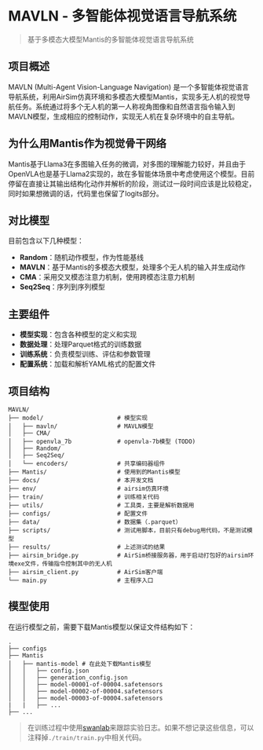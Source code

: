 # MAVLN - 多智能体视觉语言导航系统

> 基于多模态大模型Mantis的多智能体视觉语言导航系统

## 项目概述

MAVLN (Multi-Agent Vision-Language Navigation) 是一个多智能体视觉语言导航系统，利用AirSim仿真环境和多模态大模型Mantis，实现多无人机的视觉导航任务。系统通过将多个无人机的第一人称视角图像和自然语言指令输入到MAVLN模型，生成相应的控制动作，实现无人机在复杂环境中的自主导航。

## 为什么用Mantis作为视觉骨干网络

Mantis基于Llama3在多图输入任务的微调，对多图的理解能力较好，并且由于OpenVLA也是基于Llama2实现的，故在多智能体场景中考虑使用这个模型。目前停留在直接让其输出结构化动作并解析的阶段，测试过一段时间应该是比较稳定，同时如果想微调的话，代码里也保留了logits部分。

## 对比模型

目前包含以下几种模型：

- **Random**：随机动作模型，作为性能基线
- **MAVLN**：基于Mantis的多模态大模型，处理多个无人机的输入并生成动作
- **CMA**：采用交叉模态注意力机制，使用跨模态注意力机制
- **Seq2Seq**：序列到序列模型

## 主要组件

- **模型实现**：包含各种模型的定义和实现
- **数据处理**：处理Parquet格式的训练数据
- **训练系统**：负责模型训练、评估和参数管理
- **配置系统**：加载和解析YAML格式的配置文件

## 项目结构

```
MAVLN/
├── model/                     # 模型实现
│   ├── mavln/                 # MAVLN模型
│   ├── CMA/                   
│   ├── openvla_7b             # openvla-7b模型 (TODO)
│   ├── Random/                
│   ├── Seq2Seq/               
│   └── encoders/              # 共享编码器组件
├── Mantis/                    # 使用到的Mantis模型
├── docs/                      # 本开发文档
├── env/                       # airsim仿真环境
├── train/                     # 训练相关代码
├── utils/                     # 工具类，主要是解析数据用
├── configs/                   # 配置文件
├── data/                      # 数据集（.parquet）
├── scripts/                   # 测试用脚本，目前只有debug用代码，不是测试模型
├── results/                   # 上述测试的结果
├── airsim_bridge.py           # AirSim桥接服务器，用于启动打包好的airsim环境exe文件，传输指令控制其中的无人机
├── airsim_client.py           # AirSim客户端
└── main.py                    # 主程序入口
```

## 模型使用

在运行模型之前，需要下载Mantis模型以保证文件结构如下：

```
.
├── configs
├── Mantis 
│   ├── mantis-model # 在此处下载Mantis模型
│   │   ├── config.json
│   │   ├── generation_config.json
│   │   ├── model-00001-of-00004.safetensors
│   │   ├── model-00002-of-00004.safetensors
│   │   ├── model-00003-of-00004.safetensors
|   |   ├── ...
├── ...
```

> 在训练过程中使用[swanlab](https://swanlab.cn/)来跟踪实验日志。如果不想记录这些信息，可以注释掉`./train/train.py`中相关代码。